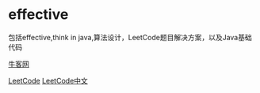 # effective
包括effective,think in java,算法设计，LeetCode题目解决方案，以及Java基础代码

[牛客网](https://www.nowcoder.com/)

[LeetCode](https://leetcode.com)
[LeetCode中文](https://cn.leetcode.com/)